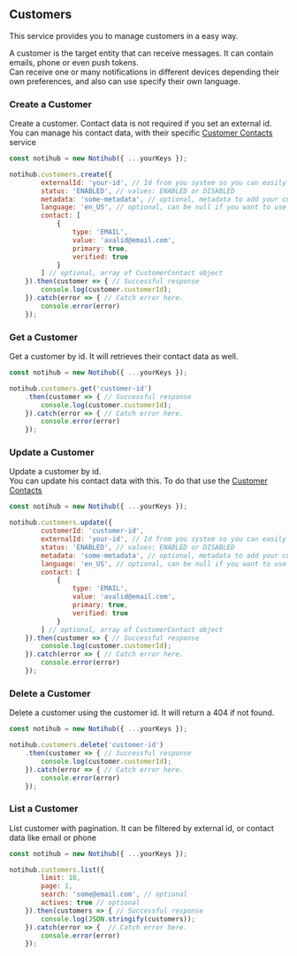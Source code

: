 ## Customers
  This service provides you to manage customers in a easy way.
  
  A customer is the target entity that can receive messages. It can contain emails, phone or even push tokens.   
  Can receive one or many notifications in different devices depending their own preferences, and also can use specify their own language.
  
### Create a Customer
 
 Create a customer. Contact data is not required if you set an external id. 
 You can manage his contact data, with their specific [Customer Contacts][customer-contacts] service
  
```js
const notihub = new Notihub({ ...yourKeys });

notihub.customers.create({ 
        externalId: 'your-id', // Id from you system so you can easily access to it.
        status: 'ENABLED', // values: ENABLED or DISABLED
        metadata: 'some-metadata', // optional, metadata to add your custom data, not used in Notihub.
        language: 'en_US', // optional, can be null if you want to use the default environment language. This allow the customer to override the setting.
        contact: [
            {
                type: 'EMAIL',
                value: 'avalid@email.com',
                primary: true,
                verified: true
            }
        ] // optional, array of CustomerContact object
    }).then(customer => { // Successful response
        console.log(customer.customerId);
    }).catch(error => { // Catch error here.
        console.error(error)
    });
```

### Get a Customer
 
 Get a customer by id. It will retrieves their contact data as well.  
  
```js
const notihub = new Notihub({ ...yourKeys });

notihub.customers.get('customer-id')
    .then(customer => { // Successful response
        console.log(customer.customerId);
    }).catch(error => { // Catch error here.
        console.error(error)
    });
```

### Update a Customer
 
 Update a customer by id.  
 You can update his contact data with this. To do that use the [Customer Contacts][customer-contacts]
  
```js
const notihub = new Notihub({ ...yourKeys });

notihub.customers.update({
        customerId: 'customer-id',
        externalId: 'your-id', // Id from you system so you can easily access to it.
        status: 'ENABLED', // values: ENABLED or DISABLED
        metadata: 'some-metadata', // optional, metadata to add your custom data, not used in Notihub.
        language: 'en_US', // optional, can be null if you want to use the default environment language. This allow the customer to override the setting.
        contact: [
            {
                type: 'EMAIL',
                value: 'avalid@email.com',
                primary: true,
                verified: true
            }
        ] // optional, array of CustomerContact object
    }).then(customer => { // Successful response
        console.log(customer.customerId);
    }).catch(error => { // Catch error here.
        console.error(error)
    });
```

### Delete a Customer
 
Delete a customer using the customer id. It will return a 404 if not found.
 
```js
const notihub = new Notihub({ ...yourKeys });

notihub.customers.delete('customer-id')
    .then(customer => { // Successful response
        console.log(customer.customerId);
    }).catch(error => { // Catch error here.
        console.error(error)
    });
```

### List a Customer
 
List customer with pagination. It can be filtered by external id, or contact data like email or phone
 
```js
const notihub = new Notihub({ ...yourKeys });

notihub.customers.list({ 
        limit: 10, 
        page: 1,
        search: 'some@email.com', // optional
        actives: true // optional
    }).then(customers => { // Successful response
        console.log(JSON.stringify(customers));
    }).catch(error => {  // Catch error here.
        console.error(error)
    });
```

[customer-contacts]: ./customer-contacts.md